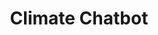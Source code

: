 ---
title: Climate Chatbot
emoji: 💬
colorFrom: yellow
colorTo: purple
sdk: gradio
sdk_version: 5.41.1
app_file: app.py
pinned: false
license: mit
---